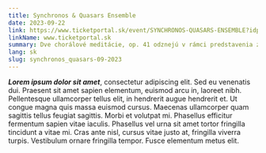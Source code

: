 ```yaml
---
title: Synchronos & Quasars Ensemble
date: 2023-09-22
link: https://www.ticketportal.sk/event/SYNCHRONOS-QUASARS-ENSEMBLE?idp=194031#modalVyberPocetMiest20
linkName: www.ticketportal.sk
summary: Dve chorálové meditácie, op. 41 odznejú v rámci predstavenia zoskupenia Synchoronos Ensemble, spoločne s Quasars Ensemble v Malom koncertnom štúdiu Slovenského rozhlasu v Bratislave.
lang: sk
slug: synchronos_quasars-09-2023
---
```


 ***Lorem ipsum dolor sit amet***, consectetur adipiscing elit. Sed eu venenatis dui. Praesent sit amet sapien elementum, euismod arcu in, laoreet nibh. Pellentesque ullamcorper tellus elit, in hendrerit augue hendrerit et. Ut congue magna quis massa euismod cursus. Maecenas ullamcorper quam sagittis tellus feugiat sagittis. Morbi et volutpat mi. Phasellus efficitur fermentum sapien vitae iaculis. Phasellus vel urna sit amet tortor fringilla tincidunt a vitae mi. Cras ante nisl, cursus vitae justo at, fringilla viverra turpis. Vestibulum ornare fringilla tempor. Fusce elementum metus elit.